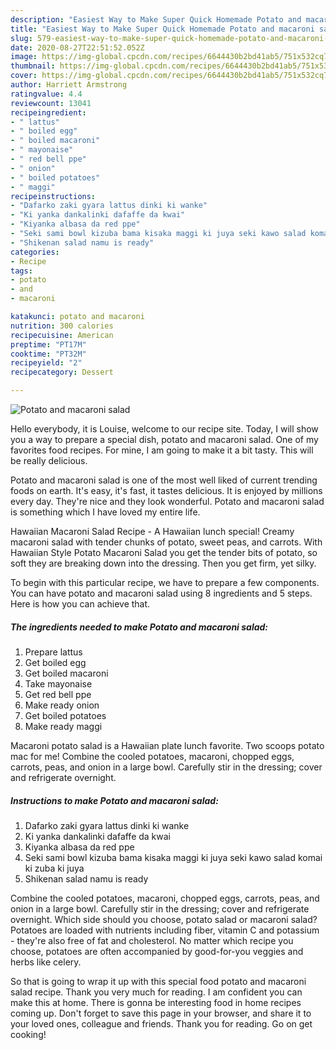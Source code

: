 ```yaml
---
description: "Easiest Way to Make Super Quick Homemade Potato and macaroni salad"
title: "Easiest Way to Make Super Quick Homemade Potato and macaroni salad"
slug: 579-easiest-way-to-make-super-quick-homemade-potato-and-macaroni-salad
date: 2020-08-27T22:51:52.052Z
image: https://img-global.cpcdn.com/recipes/6644430b2bd41ab5/751x532cq70/potato-and-macaroni-salad-recipe-main-photo.jpg
thumbnail: https://img-global.cpcdn.com/recipes/6644430b2bd41ab5/751x532cq70/potato-and-macaroni-salad-recipe-main-photo.jpg
cover: https://img-global.cpcdn.com/recipes/6644430b2bd41ab5/751x532cq70/potato-and-macaroni-salad-recipe-main-photo.jpg
author: Harriett Armstrong
ratingvalue: 4.4
reviewcount: 13041
recipeingredient:
- " lattus"
- " boiled egg"
- " boiled macaroni"
- " mayonaise"
- " red bell ppe"
- " onion"
- " boiled potatoes"
- " maggi"
recipeinstructions:
- "Dafarko zaki gyara lattus dinki ki wanke"
- "Ki yanka dankalinki dafaffe da kwai"
- "Kiyanka albasa da red ppe"
- "Seki sami bowl kizuba bama kisaka maggi ki juya seki kawo salad komai ki zuba ki juya"
- "Shikenan salad namu is ready"
categories:
- Recipe
tags:
- potato
- and
- macaroni

katakunci: potato and macaroni 
nutrition: 300 calories
recipecuisine: American
preptime: "PT17M"
cooktime: "PT32M"
recipeyield: "2"
recipecategory: Dessert

---
```



![Potato and macaroni salad](https://img-global.cpcdn.com/recipes/6644430b2bd41ab5/751x532cq70/potato-and-macaroni-salad-recipe-main-photo.jpg)

Hello everybody, it is Louise, welcome to our recipe site. Today, I will show you a way to prepare a special dish, potato and macaroni salad. One of my favorites food recipes. For mine, I am going to make it a bit tasty. This will be really delicious.

Potato and macaroni salad is one of the most well liked of current trending foods on earth. It's easy, it's fast, it tastes delicious. It is enjoyed by millions every day. They're nice and they look wonderful. Potato and macaroni salad is something which I have loved my entire life.

Hawaiian Macaroni Salad Recipe - A Hawaiian lunch special! Creamy macaroni salad with tender chunks of potato, sweet peas, and carrots. With Hawaiian Style Potato Macaroni Salad you get the tender bits of potato, so soft they are breaking down into the dressing. Then you get firm, yet silky.


To begin with this particular recipe, we have to prepare a few components. You can have potato and macaroni salad using 8 ingredients and 5 steps. Here is how you can achieve that.

<!--inarticleads1-->

##### The ingredients needed to make Potato and macaroni salad:

1. Prepare  lattus
1. Get  boiled egg
1. Get  boiled macaroni
1. Take  mayonaise
1. Get  red bell ppe
1. Make ready  onion
1. Get  boiled potatoes
1. Make ready  maggi


Macaroni potato salad is a Hawaiian plate lunch favorite. Two scoops potato mac for me! Combine the cooled potatoes, macaroni, chopped eggs, carrots, peas, and onion in a large bowl. Carefully stir in the dressing; cover and refrigerate overnight. 

<!--inarticleads2-->

##### Instructions to make Potato and macaroni salad:

1. Dafarko zaki gyara lattus dinki ki wanke
1. Ki yanka dankalinki dafaffe da kwai
1. Kiyanka albasa da red ppe
1. Seki sami bowl kizuba bama kisaka maggi ki juya seki kawo salad komai ki zuba ki juya
1. Shikenan salad namu is ready


Combine the cooled potatoes, macaroni, chopped eggs, carrots, peas, and onion in a large bowl. Carefully stir in the dressing; cover and refrigerate overnight. Which side should you choose, potato salad or macaroni salad? Potatoes are loaded with nutrients including fiber, vitamin C and potassium - they&#39;re also free of fat and cholesterol. No matter which recipe you choose, potatoes are often accompanied by good-for-you veggies and herbs like celery. 

So that is going to wrap it up with this special food potato and macaroni salad recipe. Thank you very much for reading. I am confident you can make this at home. There is gonna be interesting food in home recipes coming up. Don't forget to save this page in your browser, and share it to your loved ones, colleague and friends. Thank you for reading. Go on get cooking!
